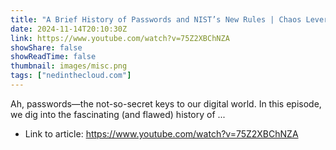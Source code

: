 ```yaml
---
title: "A Brief History of Passwords and NIST’s New Rules | Chaos Lever"
date: 2024-11-14T20:10:30Z
link: https://www.youtube.com/watch?v=75Z2XBChNZA
showShare: false
showReadTime: false
thumbnail: images/misc.png
tags: ["nedinthecloud.com"]
---
```

Ah, passwords—the not-so-secret keys to our digital world. In this episode, we dig into the fascinating (and flawed) history of ...

- Link to article: https://www.youtube.com/watch?v=75Z2XBChNZA